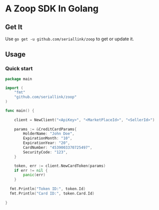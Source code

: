 # A Zoop SDK In Golang #

## Get It ##

Use `go get -u github.com/seriallink/zoop` to get or update it.

## Usage ##

### Quick start ###

```go
package main

import (
    "fmt"
    "github.com/seriallink/zoop"
)

func main() {
    
	client = NewClient("<ApiKey>", "<MarketPlaceId>", "<SellerId>")
    
	params := &CreditCardParams{
		HolderName: "John Doe",
		ExpirationMonth: "10",
		ExpirationYear: "20",
		CardNumber: "4539003370725497",
		SecurityCode: "123",
	}

	token, err := client.NewCardToken(params)
	if err != nil {
		panic(err)
	}
  
  fmt.Println("Token ID:", token.Id)
  fmt.Println("Card ID:", token.Card.Id)
  
}
```
